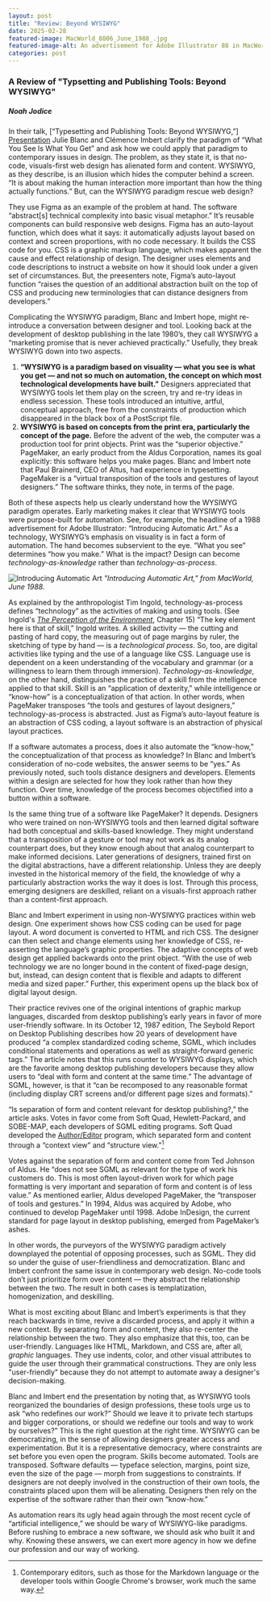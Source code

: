 ```yaml
---
layout: post
title: "Review: Beyond WYSIWYG"
date: 2025-02-28
featured-image: MacWorld_8806_June_1988_.jpg
featured-image-alt: An advertisement for Adobe Illustrator 88 in MacWorld Magainze
categories: post
---
```

### A Review of "Typsetting and Publishing Tools: Beyond WYSIWYG"
##### _Noah Jodice_
In their talk, [“Typesetting and Publishing Tools: Beyond WYSIWYG,”] [Presentation] Julie Blanc and Clémence Imbert clarify the paradigm of “What You See Is What You Get” and ask how we could apply that paradigm to contemporary issues in design. The problem, as they state it, is that no-code, visuals-first web design has alienated form and content. WYSIWYG, as they describe, is an illusion which hides the computer behind a screen. “It is about making the human interaction more important than how the thing actually functions.” But, can the WYSIWYG paradigm rescue web design?

They use Figma as an example of the problem at hand. The software “abstract[s] technical complexity into basic visual metaphor.” It’s reusable components can build responsive web designs. Figma has an auto-layout function, which does what it says: it automatically adjusts layout based on context and screen proportions, with no code necessary. It builds the CSS code for you. CSS is a graphic markup language, which makes apparent the cause and effect relationship of design. The designer uses elements and code descriptions to instruct a website on how it should look under a given set of circumstances. But, the preesenters note, Figma’s auto-layout function “raises the question of an additional abstraction built on the top of CSS and producing new terminologies that can distance designers from developers.”

Complicating the WYSIWYG paradigm, Blanc and Imbert hope, might re-introduce a conversation between designer and tool. Looking back at the development of desktop publishing in the late 1980’s, they call WYSIWYG a “marketing promise that is never achieved practically.” Usefully, they break WYSIWYG down into two aspects.  
1. **“WYSIWYG is a paradigm based on visuality — what you see is what you get — and not so much on automation, the concept on which most technological developments have built.”** Designers appreciated that WYSIWYG tools let them play on the screen, try and re-try ideas in endless secession. These tools introduced an intuitive, artful, conceptual approach, free from the constraints of production which disappeared in the black box of a PostScript file.
2. **WYSIWYG is based on concepts from the print era, particularly the concept of the page.** Before the advent of the web, the computer was a production tool for print objects. Print was the “superior objective.” PageMaker, an early product from the Aldus Corporation, names its goal explicitly: this software helps you make pages. Blanc and Imbert note that Paul Brainerd, CEO of Altus, had experience in typesetting. PageMaker is a “virtual transposition of the tools and gestures of layout designers.” The software thinks, they note, in terms of the page.

Both of these aspects help us clearly understand how the WYSIWYG paradigm operates. Early marketing makes it clear that WYSIWYG tools were purpose-built for automation. See, for example, the headline of a 1988 advertisement for Adobe Illustrator: “Introducing Automatic Art.” As a technology, WYSIWYG’s emphasis on visuality is in fact a form of automation. The hand becomes subservient to the eye. “What you see” determines “how you make.” What is the impact? Design can become _technology-as-knowledge_ rather than _technology-as-process_.

![Introducing Automatic Art](https://www.dropbox.com/scl/fi/evd9a5nc2wyplziyhj4dk/MacWorld_8806_June_1988_.jpg?rlkey=mc9lqja3rar9l5wsjzp1aq190&st=sgd5z8ej&raw=1)
*"Introducing Automatic Art," from <i>MacWorld</i>, June 1988.*

As explained by the anthropologist Tim Ingold, technology-as-process defines “technology” as the activities of making and using tools. (See Ingold's [_The Perception of the Environment_][Ingold], Chapter 15) “The key element here is that of skill,” Ingold writes. A skilled activity — the cutting and pasting of hard copy, the measuring out of page margins by ruler, the sketching of type by hand — is a _technological process_. So, too, are digital activities like typing and the use of a language like CSS. Language use is dependent on a keen understanding of the vocabulary and grammar (or a willingness to learn them through immersion). _Technology-as-knowledge_, on the other hand, distinguishes the practice of a skill from the intelligence applied to that skill. Skill is an “application of dexterity,” while intelligence or “know-how” is a conceptualization of that action. In other words, when PageMaker transposes “the tools and gestures of layout designers,” technology-as-process is abstracted. Just as Figma’s auto-layout feature is an abstraction of CSS coding, a layout software is an abstraction of physical layout practices.

If a software automates a process, does it also automate the “know-how,” the conceptualization of that process as knowledge? In Blanc and Imbert’s consideration of no-code websites, the answer seems to be “yes.” As previously noted, such tools distance designers and developers. Elements within a design are selected for how they look rather than how they function. Over time, knowledge of the process becomes objectified into a button within a software.

Is the same thing true of a software like PageMaker? It depends. Designers who were trained on non-WYSIWYG tools and then learned digital software had both conceptual and skills-based knowledge. They might understand that a transposition of a gesture or tool may not work as its analog counterpart does, but they know enough about that analog counterpart to make informed decisions. Later generations of designers, trained first on the digital abstractions, have a different relationship. Unless they are deeply invested in the historical memory of the field, the knowledge of why a particularly abstraction works the way it does is lost. Through this process, emerging designers are deskilled, reliant on a visuals-first approach rather than a content-first approach.

Blanc and Imbert experiment in using non-WYSIWYG practices within web design. One experiment shows how CSS coding can be used for page layout. A word document is converted to HTML and rich CSS. The designer can then select and change elements using her knowledge of CSS, re-asserting the language’s graphic properties. The adaptive concepts of web design get applied backwards onto the print object. “With the use of web technology we are no longer bound in the content of fixed-page design, but, instead, can design content that is flexible and adapts to different media and sized paper.” Further, this experiment opens up the black box of digital layout design.

Their practice revives one of the original intentions of graphic markup languages, discarded from desktop publishing’s early years in favor of more user-friendly software. In its October 12, 1987 edition, The Seybold Report on Desktop Publishing describes how 20 years of development have produced “a complex standardized coding scheme, SGML, which includes conditional statements and operations as well as straight-forward generic tags.” The article notes that this runs counter to WYSIWYG displays, which are the favorite among desktop publishing developers because they allow users to “deal with form and content at the same time.” The advantage of SGML, however, is that it “can be recomposed to any reasonable format (including display CRT screens and/or different page sizes and formats).”

“Is separation of form and content relevant for desktop publishing?,” the article asks. Votes in favor come from Soft Quad, Hewlett-Packard, and SOBE-MAP, each developers of SGML editing programs. Soft Quad developed the [Author/Editor][1] program, which separated form and content through a “context view” and “structure view.”[^1]

Votes against the separation of form and content come from Ted Johnson of Aldus. He “does not see SGML as relevant for the type of work his customers do. This is most often layout-driven work for which page formatting is very important and separation of form and content is of less value.” As mentioned earlier, Aldus developed PageMaker, the “transposer of tools and gestures.” In 1994, Aldus was acquired by Adobe, who continued to develop PageMaker until 1998. Adobe InDesign, the current standard for page layout in desktop publishing, emerged from PageMaker’s ashes.

In other words, the purveyors of the WYSIWYG paradigm actively downplayed the potential of opposing processes, such as SGML. They did so under the guise of user-friendliness and democratization. Blanc and Imbert confront the same issue in contemporary web design. No-code tools don’t just prioritize form over content — they abstract the relationship between the two. The result in both cases is templatization, homogenization, and deskilling.

What is most exciting about Blanc and Imbert’s experiments is that they reach backwards in time, revive a discarded process, and apply it within a new context. By separating form and content, they also re-center the relationship between the two.  They also emphasize that this, too, can be user-friendly. Languages like HTML, Markdown, and CSS are, after all, _graphic_ languages. They use indents, color, and other visual attributes to guide the user through their grammatical constructions. They are only less "user-friendly" because they do not attempt to automate away a designer's decision-making.

Blanc and Imbert end the presentation by noting that, as WYSIWYG tools reorganized the boundaries of design professions, these tools urge us to ask “who redefines our work?” Should we leave it to private tech startups and bigger corporations, or should we redefine our tools and way to work by ourselves?” This is the right question at the right time. WYSIWYG can be democratizing, in the sense of allowing designers greater access and experimentation. But it is a representative democracy, where constraints are set before you even open the program. Skills become automated. Tools are transposed. Software defaults — typeface selection, margins, point size, even the size of the page — morph from suggestions to constraints. If designers are not deeply involved in the construction of their own tools, the constraints placed upon them will be alienating. Designers then rely on the expertise of the software rather than their own “know-how.”

As automation rears its ugly head again through the most recent cycle of “artificial intelligence,” we should be wary of WYSIWYG-like paradigms. Before rushing to embrace a new software, we should ask who built it and why. Knowing these answers, we can exert more agency in how we define our profession and our way of working.

[^1]: Contemporary editors, such as those for the Markdown language or the developer tools within Google Chrome's browser, work much the same way.

[Presentation]: <https://www.vimeo.com/1059453726>
[1]: <https://xml.coverpages.org/textp1.html#Author/Editor>
[Ingold]: https://leiaarqueologia.wordpress.com/wp-content/uploads/2017/08/the-perception-of-the-environment-tim-ingold.pdf


